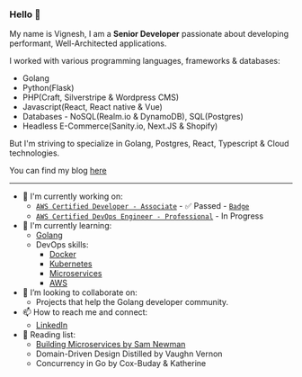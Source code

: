 ### Hello 👋

My name is Vignesh, I am a **Senior Developer** passionate about developing performant, Well-Architected applications. 

I worked with various programming languages, frameworks & databases:
 - Golang
 - Python(Flask)
 - PHP(Craft, Silverstripe & Wordpress CMS)
 - Javascript(React, React native & Vue)
 - Databases - NoSQL(Realm.io & DynamoDB), SQL(Postgres)
 - Headless E-Commerce(Sanity.io, Next.JS & Shopify)

But I'm striving to specialize in Golang, Postgres, React, Typescript & Cloud technologies.

You can find my blog [here](https://vigneshmurugan.dev)

---

- 🔭 I'm currently working on:
  - [`AWS Certified Developer - Associate`](https://aws.amazon.com/certification/certified-developer-associate/) - :white_check_mark: Passed - [`Badge`](https://www.credly.com/badges/b0051c96-1c01-4ac3-a2a6-49400454c7a7/public_url)
  - [`AWS Certified DevOps Engineer - Professional`](https://aws.amazon.com/certification/certified-devops-engineer-professional/) - 
In Progress
- 🌱 I'm currently learning:
  - [Golang](https://go.dev/)
  - DevOps skills:
      - [Docker](https://www.docker.com/)
      - [Kubernetes](https://kubernetes.io/)
      - [Microservices](https://samnewman.io/books/building_microservices/)
      - [AWS](https://aws.amazon.com/)
- 👯 I’m looking to collaborate on:
  - Projects that help the Golang developer community.
- 📫 How to reach me and connect:
  - [LinkedIn](https://www.linkedin.com/in/vigneshmurugan/)
- 📖 Reading list:
  - [Building Microservices by Sam Newman](https://samnewman.io/books/building_microservices/) 
  - Domain-Driven Design Distilled by Vaughn Vernon
  - Concurrency in Go by Cox-Buday & Katherine
